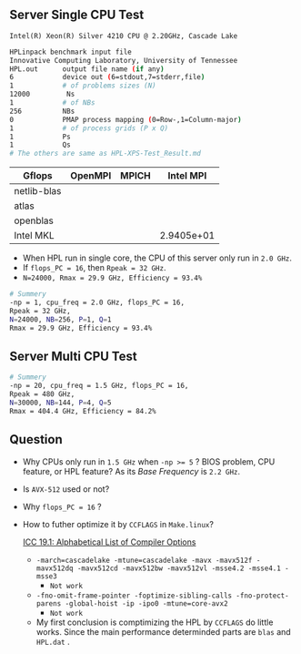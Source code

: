 ## Server Single CPU Test

`Intel(R) Xeon(R) Silver 4210 CPU @ 2.20GHz, Cascade Lake`

```bash
HPLinpack benchmark input file
Innovative Computing Laboratory, University of Tennessee
HPL.out      output file name (if any)
6            device out (6=stdout,7=stderr,file)
1            # of problems sizes (N)
12000         Ns
1            # of NBs
256          NBs
0            PMAP process mapping (0=Row-,1=Column-major)
1            # of process grids (P x Q)
1            Ps
1            Qs
# The others are same as HPL-XPS-Test_Result.md
```



| Gflops      | OpenMPI | MPICH | Intel MPI  |
| ----------- | ------- | ----- | ---------- |
| netlib-blas |         |       |            |
| atlas       |         |       |            |
| openblas    |         |       |            |
| Intel MKL   |         |       | 2.9405e+01 |

* When HPL run in single core, the CPU of this server only run in `2.0 GHz`.
* If `flops_PC = 16`, then `Rpeak = 32 GHz`. 
* `N=24000, Rmax = 29.9 GHz, Efficiency = 93.4%`

```bash
# Summery
-np = 1, cpu_freq = 2.0 GHz, flops_PC = 16,
Rpeak = 32 GHz, 
N=24000, NB=256, P=1, Q=1
Rmax = 29.9 GHz, Efficiency = 93.4%
```



## Server Multi CPU Test

```bash
# Summery
-np = 20, cpu_freq = 1.5 GHz, flops_PC = 16,
Rpeak = 480 GHz, 
N=30000, NB=144, P=4, Q=5
Rmax = 404.4 GHz, Efficiency = 84.2%
```



## Question

* Why CPUs only run in `1.5 GHz` when `-np >= 5` ? BIOS problem, CPU feature, or HPL feature? As its *Base Frequency* is `2.2 GHz`.

* Is `AVX-512` used or not?
* Why `flops_PC = 16` ?

* How to futher optimize it by `CCFLAGS` in `Make.linux`?

    [ICC 19.1: Alphabetical List of Compiler Options](https://software.intel.com/en-us/cpp-compiler-developer-guide-and-reference-alphabetical-list-of-compiler-options)

    * `-march=cascadelake -mtune=cascadelake -mavx -mavx512f -mavx512dq -mavx512cd -mavx512bw -mavx512vl -msse4.2 -msse4.1 -msse3`
        * `Not work`
    * `-fno-omit-frame-pointer -foptimize-sibling-calls -fno-protect-parens -global-hoist -ip -ipo0 -mtune=core-avx2 `
        * `Not work`
    * My first conclusion is comptimizing the HPL by `CCFLAGS` do little works. Since the main performance determinded parts are `blas` and `HPL.dat` .